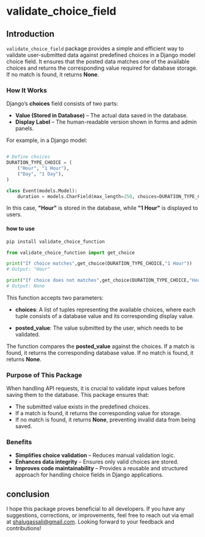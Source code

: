 # validate_choice_field

## Introduction
`validate_choice_field` package provides a simple and efficient way to validate user-submitted data against predefined choices in a Django model choice field. It ensures that the posted data matches one of the available choices and returns the corresponding value required for database storage. If no match is found, it returns **None**.

### How It Works

Django’s **choices** field consists of two parts:

* **Value (Stored in Database)** – The actual data saved in the database.
* **Display Label** – The human-readable version shown in forms and admin panels.

For example, in a Django model:
```python

# Define choices
DURATION_TYPE_CHOICE = ( 
    ("Hour", "1 Hour"), 
    ("Day", "1 Day"),
)

class Event(models.Model):
    duration = models.CharField(max_length=250, choices=DURATION_TYPE_CHOICE)
```
In this case, **"Hour"** is stored in the database, while **"1 Hour"** is displayed to users.

#### how to use

```sh
pip install validate_choice_function
```

```python
from validate_choice_function import get_choice

print("If choice matches",get_choice(DURATION_TYPE_CHOICE,"1 Hour"))
# Output: "Hour"

print("If choice does not matches",get_choice(DURATION_TYPE_CHOICE,"Hour dcd"))
# Output: None

```

This function accepts two parameters:

* **choices**: A list of tuples representing the available choices, where each tuple consists of a database value and its corresponding display value.

* **posted_value**: The value submitted by the user, which needs to be validated.

The function compares the **posted_value** against the choices. If a match is found, it returns the corresponding database value. If no match is found, it returns **None**.

### Purpose of This Package

When handling API requests, it is crucial to validate input values before saving them to the database. This package ensures that:

- The submitted value exists in the predefined choices.
- If a match is found, it returns the corresponding value for storage.
- If no match is found, it returns **None**, preventing invalid data from being saved.

### Benefits

* **Simplifies choice validation** – Reduces manual validation logic.
* **Enhances data integrity** – Ensures only valid choices are stored.
* **Improves code maintainability** – Provides a reusable and structured approach for handling choice fields in Django applications.



## conclusion
I hope this package proves beneficial to all developers. If you have any suggestions, corrections, or improvements, feel free to reach out via email at shalugassali@gmail.com. Looking forward to your feedback and contributions!
